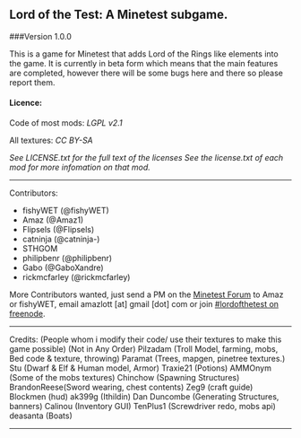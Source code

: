 ## Lord of the Test: A Minetest subgame.
###Version 1.0.0

This is a game for Minetest that adds Lord of the Rings like elements into the game. It is currently in beta form which means that the main features are completed, however there will be some bugs here and there so please report them.


#### Licence:

Code of most mods: *LGPL v2.1*

All textures: *CC BY-SA*

*See LICENSE.txt for the full text of the licenses*
*See the license.txt of each mod for more infomation on that mod.*

-----------------------------------------------------------------------------------------------
Contributors:

- fishyWET (@fishyWET)
- Amaz (@Amaz1)
- Flipsels (@Flipsels)
- catninja (@catninja-)
- STHGOM
- philipbenr (@philipbenr)
- Gabo (@GaboXandre)
- rickmcfarley (@rickmcfarley)

More Contributors wanted, just send a PM on the [Minetest Forum](https://forum.minetest.net/index.php) to Amaz or fishyWET, email amazlott [at] gmail [dot] com or join [#lordofthetest on freenode](http://webchat.freenode.net/?channels=#lordofthetest).

-----------------------------------------------------------------------------------------------
Credits:
(People whom i modify their code/ use their textures to make this game possible)
(Not in Any Order)
Pilzadam (Troll Model, farming, mobs, Bed code & texture, throwing)
Paramat (Trees, mapgen, pinetree textures.)
Stu (Dwarf & Elf & Human model, Armor)
Traxie21 (Potions)
AMMOnym (Some of the mobs textures)
Chinchow (Spawning Structures)
BrandonReese(Sword wearing, chest contents)
Zeg9 (craft guide)
Blockmen (hud)
ak399g (Ithildin)
Dan Duncombe (Generating Structures, banners)
Calinou (Inventory GUI)
TenPlus1 (Screwdriver redo, mobs api)
deasanta (Boats)

-----------------------------------------------------------------------------------------------

